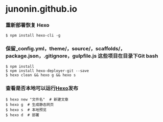 # junonin.github.io
### 重新部署恢复 Hexo
```
$ npm install hexo-cli -g
```
### 保留_config.yml，theme/，source/，scaffolds/，package.json，.gitignore，gulpfile.js 这些项目在目录下Git bash
```
$ npm install
$ npm install hexo-deployer-git --save
$ hexo clean && hexo g && hexo s
```
### 查看是否本地可以运行[Hexo](http://localhost:4000/)发布
```
$ hexo new "文件名"  # 新建文章
$ hexo g  # 生成静态网页
$ hexo s  # 本地预览
$ hexo d  # 部署
```
